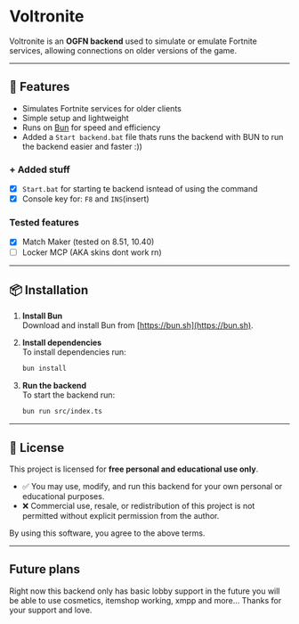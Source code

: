 # Voltronite

Voltronite is an **OGFN backend** used to simulate or emulate Fortnite services, allowing connections on older versions of the game.

---

## 🚀 Features

- Simulates Fortnite services for older clients
- Simple setup and lightweight
- Runs on [Bun](https://bun.sh) for speed and efficiency
- Added a `Start backend.bat` file thats runs the backend with BUN to run the backend easier and faster :))

### + Added stuff
- [x] `Start.bat` for starting te backend isntead of using the command
- [x] Console key for: `F8` and `INS`(insert)

### Tested features
- [X] Match Maker  (tested on 8.51, 10.40)
- [ ] Locker MCP (AKA skins  dont work rn)

---

## 📦 Installation

1. **Install Bun**  
   Download and install Bun from [https://bun.sh](https://bun.sh).

2. **Install dependencies**  
   To install dependencies run:
   ```bash
   bun install
   ```
3. **Run the backend**  
   To start the backend run:
   ```bash
   bun run src/index.ts
   ```

---

## 📜 License

This project is licensed for **free personal and educational use only**.

- ✅ You may use, modify, and run this backend for your own personal or educational purposes.
- ❌ Commercial use, resale, or redistribution of this project is not permitted without explicit permission from the author.

By using this software, you agree to the above terms.

---

## Future plans

Right now this backend only has basic lobby support in the future you will be able to use cosmetics, itemshop working, xmpp and more... Thanks for your support and love.
